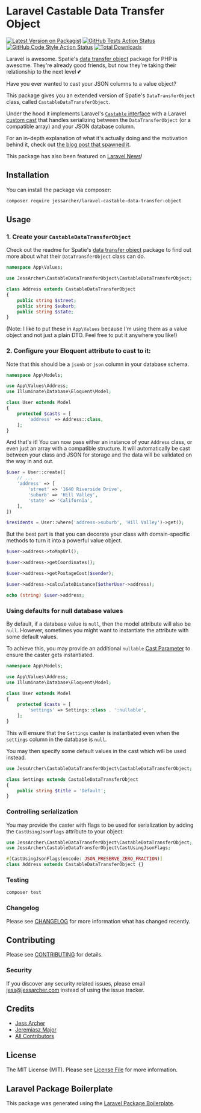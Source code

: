 # Laravel Castable Data Transfer Object

[![Latest Version on Packagist](https://img.shields.io/packagist/v/jessarcher/laravel-castable-data-transfer-object.svg?style=flat-square)](https://packagist.org/packages/jessarcher/laravel-castable-data-transfer-object)
[![GitHub Tests Action Status](https://img.shields.io/github/workflow/status/jessarcher/laravel-castable-data-transfer-object/run-tests?label=tests)](https://github.com/jessarcher/laravel-castable-data-transfer-object/actions?query=workflow%3Arun-tests+branch%3Amain)
[![GitHub Code Style Action Status](https://img.shields.io/github/workflow/status/jessarcher/laravel-castable-data-transfer-object/Check%20&%20fix%20styling?label=code%20style)](https://github.com/jessarcher/laravel-castable-data-transfer-object/actions?query=workflow%3A"Check+%26+fix+styling"+branch%3Amain)
[![Total Downloads](https://img.shields.io/packagist/dt/jessarcher/laravel-castable-data-transfer-object.svg?style=flat-square)](https://packagist.org/packages/jessarcher/laravel-castable-data-transfer-object)

Laravel is awesome. Spatie's [data transfer object](https://github.com/spatie/data-transfer-object) package for PHP is awesome. They're already good friends, but now they're taking their relationship to the next level 💕

Have you ever wanted to cast your JSON columns to a value object?

This package gives you an extended version of Spatie's `DataTransferObject` class, called `CastableDataTransferObject`.

Under the hood it implements Laravel's [`Castable` interface](https://laravel.com/docs/8.x/eloquent-mutators#castables) with a Laravel [custom cast](https://laravel.com/docs/8.x/eloquent-mutators#custom-casts) that handles serializing between the `DataTransferObject` (or a compatible array) and your JSON database column.

For an in-depth explanation of what it's actually doing and the motivation behind it, check out [the blog post that spawned it](https://jessarcher.com/blog/casting-json-columns-to-value-objects/).

This package has also been featured on [Laravel News](https://laravel-news.com/laravel-castable-data-transfer-object)!

## Installation

You can install the package via composer:

```bash
composer require jessarcher/laravel-castable-data-transfer-object
```

## Usage

### 1. Create your `CastableDataTransferObject`

Check out the readme for Spatie's [data transfer object](https://github.com/spatie/data-transfer-object) package to find out more about what their `DataTransferObject` class can do.

``` php
namespace App\Values;

use JessArcher\CastableDataTransferObject\CastableDataTransferObject;

class Address extends CastableDataTransferObject
{
    public string $street;
    public string $suburb;
    public string $state;
}
```

(Note: I like to put these in `App\Values` because I'm using them as a value object and not just a plain DTO. Feel free to put it anywhere you like!)

### 2. Configure your Eloquent attribute to cast to it:

Note that this should be a `jsonb` or `json` column in your database schema.

```php
namespace App\Models;

use App\Values\Address;
use Illuminate\Database\Eloquent\Model;

class User extends Model
{
    protected $casts = [
        'address' => Address::class,
    ];
}
```

And that's it! You can now pass either an instance of your `Address` class, or even just an array with a compatible structure. It will automatically be cast between your class and JSON for storage and the data will be validated on the way in and out.

```php
$user = User::create([
    // ...
    'address' => [
        'street' => '1640 Riverside Drive',
        'suburb' => 'Hill Valley',
        'state' => 'California',
    ],
])

$residents = User::where('address->suburb', 'Hill Valley')->get();
```

But the best part is that you can decorate your class with domain-specific methods to turn it into a powerful value object.

```php
$user->address->toMapUrl();

$user->address->getCoordinates();

$user->address->getPostageCost($sender);

$user->address->calculateDistance($otherUser->address);

echo (string) $user->address;
```


### Using defaults for null database values

By default, if a database value is `null`, then the model attribute will also be `null`. However, sometimes you might want to instantiate the attribute with some default values.

To achieve this, you may provide an additional `nullable` [Cast Parameter](https://laravel.com/docs/eloquent-mutators#cast-parameters) to ensure the caster gets instantiated.

```php
namespace App\Models;

use App\Values\Address;
use Illuminate\Database\Eloquent\Model;

class User extends Model
{
    protected $casts = [
        'settings' => Settings::class . ':nullable',
    ];
}
```

This will ensure that the `Settings` caster is instantiated even when the `settings` column in the database is `null`.

You may then specify some default values in the cast which will be used instead.

```php
use JessArcher\CastableDataTransferObject\CastableDataTransferObject;

class Settings extends CastableDataTransferObject 
{
    public string $title = 'Default';
}
```

### Controlling serialization

You may provide the caster with flags to be used for serialization by adding the `CastUsingJsonFlags` attribute to your object:

```php
use JessArcher\CastableDataTransferObject\CastableDataTransferObject;
use JessArcher\CastableDataTransferObject\CastUsingJsonFlags;

#[CastUsingJsonFlags(encode: JSON_PRESERVE_ZERO_FRACTION)]
class Address extends CastableDataTransferObject {}
```

### Testing

``` bash
composer test
```

### Changelog

Please see [CHANGELOG](CHANGELOG.md) for more information what has changed recently.

## Contributing

Please see [CONTRIBUTING](CONTRIBUTING.md) for details.

### Security

If you discover any security related issues, please email jess@jessarcher.com instead of using the issue tracker.

## Credits

- [Jess Archer](https://github.com/jessarcher)
- [Jeremiasz Major](https://github.com/jrmajor)
- [All Contributors](../../contributors)

## License

The MIT License (MIT). Please see [License File](LICENSE.md) for more information.

## Laravel Package Boilerplate

This package was generated using the [Laravel Package Boilerplate](https://laravelpackageboilerplate.com).
